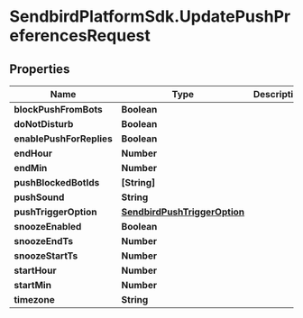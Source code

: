 # SendbirdPlatformSdk.UpdatePushPreferencesRequest

## Properties

Name | Type | Description | Notes
------------ | ------------- | ------------- | -------------
**blockPushFromBots** | **Boolean** |  | [optional] 
**doNotDisturb** | **Boolean** |  | [optional] 
**enablePushForReplies** | **Boolean** |  | [optional] 
**endHour** | **Number** |  | [optional] 
**endMin** | **Number** |  | [optional] 
**pushBlockedBotIds** | **[String]** |  | [optional] 
**pushSound** | **String** |  | [optional] 
**pushTriggerOption** | [**SendbirdPushTriggerOption**](SendbirdPushTriggerOption.md) |  | [optional] 
**snoozeEnabled** | **Boolean** |  | [optional] 
**snoozeEndTs** | **Number** |  | [optional] 
**snoozeStartTs** | **Number** |  | [optional] 
**startHour** | **Number** |  | [optional] 
**startMin** | **Number** |  | [optional] 
**timezone** | **String** |  | [optional] 


